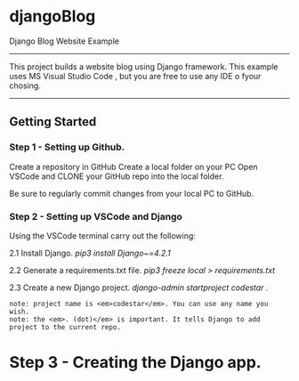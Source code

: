 # djangoBlog

Django Blog Website Example

<hr>

This project builds a website blog using Django framework.
This example uses MS Visual Studio Code , but you are free to use any IDE o fyour chosing.

<hr>

## Getting Started

### Step 1 - Setting up Github.

Create a repository in GitHub
Create a local folder on your PC
Open VSCode and CLONE your GitHub repo into the local folder.

Be sure to regularly commit changes from your local PC to GitHub.

### Step 2 - Setting up VSCode and Django

Using the VSCode terminal carry out the following:

2.1 Install Django.
<em> pip3 install Django~=4.2.1 </em>

2.2 Generate a requirements.txt file.
<em> pip3 freeze local > requirements.txt </em>

2.3 Create a new Django project.
<em> django-admin startproject codestar . </em>

    note: project name is <em>codestar</em>. You can use any name you wish.
    note: the <em>. (dot)</em> is important. It tells Django to add project to the current repo.

# Step 3 - Creating the Django app.
